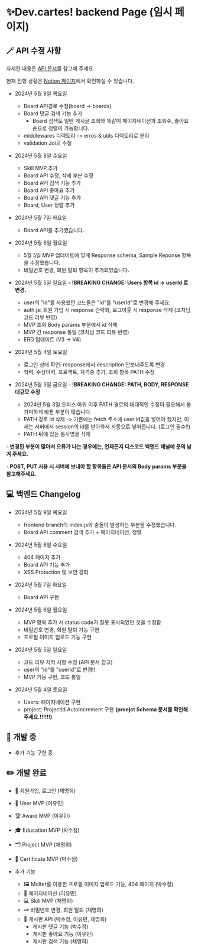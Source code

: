 # ✨Dev.cartes! backend Page (임시 페이지)

## 🪄 API 수정 사항

자세한 내용은 [API 문서](https://docs.google.com/spreadsheets/d/1xZFiT2gpMSSY5c2hOz8VhJL_gC7Prh9ZJ5Q6wfp4Itk/edit?usp=sharing)를 참고해 주세요.

현재 진행 상황은 [Notion 페이지](https://www.notion.so/Devcartes-14aa0f1e311d4c3a9bcb09dd15122bc6)에서 확인하실 수 있습니다.

- 2024년 5월 9일 목요일

  - Board API경로 수정(board -> boards)
  - Board 댓글 검색 기능 추가
    - Board 검색도 일반 게시글 조회와 똑같이 페이지네이션과 조회수, 좋아요 순으로 정렬이 가능합니다.
  - middlewares 디렉토리 -> erros & utils 디렉토리로 분리
  - validation Joi로 수정

- 2024년 5월 8일 수요일

  - Skill MVP 추가
  - Board API 수정, 삭제 부분 수정
  - Board API 검색 기능 추가
  - Board API 좋아요 추가
  - Board API 댓글 기능 추가
  - Board, User 정렬 추가

- 2024년 5월 7일 화요일

  - Board API를 추가했습니다.

- 2024년 5월 6일 월요일

  - 5월 5일 MVP 업데이트에 맞게 Response schema, Sample Reponse 항목을 수정했습니다.
  - 비밀번호 변경, 회원 탈퇴 항목이 추가되었습니다.

- 2024년 5월 5일 일요일
  **- !BREAKING CHANGE: Users 항목 id -> userId 로 변경.**

  - user의 "id"를 사용했던 코드들은 "id"를 "userId"로 변경해 주세요.
  - auth.js: 회원 가입 시 response 간략화, 로그아웃 시 response 삭제 (코치님 코드 리뷰 반영)
  - MVP 조회 Body params 부분에서 id 삭제
  - MVP 간 response 통일 (코치님 코드 리뷰 반영)
  - ERD 업데이트 (V3 -> V4)

- 2024년 5월 4일 토요일

  - 로그인 상태 확인: response에서 description 안보내주도록 변경
  - 학력, 수상이력, 프로젝트, 자격증 추가, 조회 항목 PATH 수정

- 2024년 5월 3일 금요일
  **- !BREAKING CHANGE: PATH, BODY, RESPONSE 대규모 수정**

  - 2024년 5월 3일 오피스 아워 이후 PATH 경로의 대대적인 수정이 필요해서 불가피하게 바뀐 부분이 많습니다.
  - PATH 경로 id 삭제 -> 기존에는 fetch 주소에 user id값을 넣어야 했지만, 이제는 서버에서 session의 id를 받아와서 자동으로 넣어줍니다. (로그인 필수!!)
  - PATH 뒤에 있는 동사명을 삭제

**- 변경된 부분이 많아서 오류가 나는 경우에는, 언제든지 디스코드 백엔드 채널에 문의 남겨 주세요.**

**- POST, PUT 사용 시 서버에 보내야 할 항목들은 API 문서의 Body params 부분을 참고해주세요.**

## 💻 백엔드 Changelog

- 2024년 5월 9일 목요일

  - frontend branch의 index.js와 충돌이 발생하는 부분을 수정했습니다.
  - Board API comment 검색 추가 + 페이지네이션, 정렬

- 2024년 5월 8일 수요일

  - 404 페이지 추가
  - Board API 기능 추가
  - XSS Protection 및 보안 강화

- 2024년 5월 7일 화요일

  - Board API 구현

- 2024년 5월 6일 월요일

  - MVP 항목 추가 시 status code가 잘못 표시되었던 것을 수정함
  - 비밀번호 변경, 회원 탈퇴 기능 구현
  - 프로필 이미지 업로드 기능 구현

- 2024년 5월 5일 일요일

  - 코드 리뷰 지적 사항 수정 (API 문서 참고)
  - user의 "id"를 "userId"로 변경!!
  - MVP 기능 구현, 코드 통일

- 2024년 5월 4일 토요일

  - Users: 페이지네이션 구현
  - project: ProjectId AutoIncrement 구현 **(proejct Schema 문서를 확인해주세요.!!!!!!)**

## 🔧 개발 중

- 추가 기능 구현 중

## ✏️ 개발 완료

- 🔑 회원가입, 로그인 (채명희)
- 🧸 User MVP (이유민)
- 🏆 Award MVP (이유민)
- 🎓 Education MVP (박수정)
- 🗂️ Project MVP (채명희)
- ️🪪 Certificate MVP (박수정)

- 추가 기능

  - 🖼️ Multer를 이용한 프로필 이미지 업로드 기능, 404 페이지 (박수정)
  - 📄 페이지네이션 (이유민)
  - 💻 Skill MVP (채명희)
  - 🗝️ 비밀번호 변경, 회원 탈퇴 (채명희)
  - 📝 게시판 API (박수정, 이유민, 채명희)
    - 게시판 댓글 기능 (박수정)
    - 게시판 좋아요 기능 (이유민)
    - 게시판 검색 기능 (채명희)
